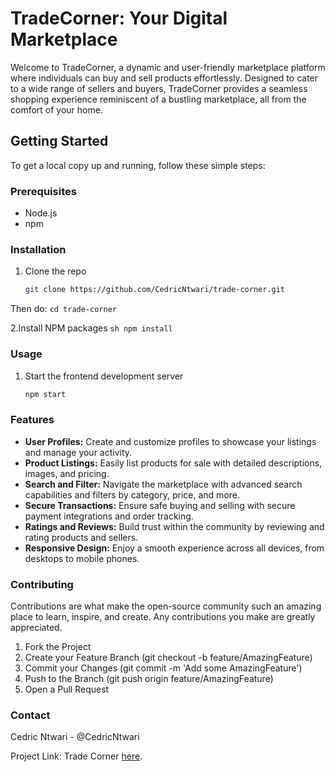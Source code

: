 # TradeCorner: Your Digital Marketplace

Welcome to TradeCorner, a dynamic and user-friendly marketplace platform where individuals can buy and sell products effortlessly. Designed to cater to a wide range of sellers and buyers, TradeCorner provides a seamless shopping experience reminiscent of a bustling marketplace, all from the comfort of your home.

## Getting Started

To get a local copy up and running, follow these simple steps:

### Prerequisites

- Node.js
- npm

### Installation

1. Clone the repo
   ```sh
   git clone https://github.com/CedricNtwari/trade-corner.git
   ```

Then do: `cd trade-corner`

2.Install NPM packages
`sh
    npm install
    `

### Usage

1. Start the frontend development server

   ```sh
   npm start
   ```

### Features

- **User Profiles:** Create and customize profiles to showcase your listings and manage your activity.
- **Product Listings:** Easily list products for sale with detailed descriptions, images, and pricing.
- **Search and Filter:** Navigate the marketplace with advanced search capabilities and filters by category, price, and more.
- **Secure Transactions:** Ensure safe buying and selling with secure payment integrations and order tracking.
- **Ratings and Reviews:** Build trust within the community by reviewing and rating products and sellers.
- **Responsive Design:** Enjoy a smooth experience across all devices, from desktops to mobile phones.

### Contributing

Contributions are what make the open-source community such an amazing place to learn, inspire, and create. Any contributions you make are greatly appreciated.

1. Fork the Project
2. Create your Feature Branch (git checkout -b feature/AmazingFeature)
3. Commit your Changes (git commit -m 'Add some AmazingFeature')
4. Push to the Branch (git push origin feature/AmazingFeature)
5. Open a Pull Request

### Contact

Cedric Ntwari - @CedricNtwari

Project Link: Trade Corner [here](https://trade-corner-018d2b5f7079.herokuapp.com/).
